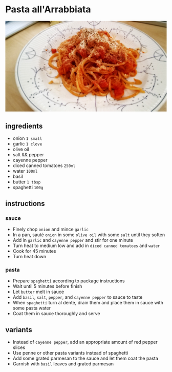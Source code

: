 # Pasta all'Arrabbiata

![Photo](./pasta-all-arrabbiata.jpg)

## ingredients

- onion `1 small`
- garlic `1 clove`
- olive oil
- salt && pepper
- cayenne pepper
- diced canned tomatoes `250ml`
- water `100ml`
- basil
- butter `1 tbsp`
- spaghetti `100g`

## instructions

### sauce

- Finely chop `onion` and mince `garlic`
- In a pan, sauté `onion` in some `olive oil` with some `salt` until they soften
- Add in `garlic` and `cayenne pepper` and stir for one minute
- Turn heat to medium low and add in `diced canned tomatoes` and `water`
- Cook for 45 minutes
- Turn heat down

### pasta

- Prepare `spaghetti` according to package instructions
- Wait until 5 minutes before finish
- Let `butter` melt in sauce
- Add `basil`, `salt`, `pepper`, and `cayenne pepper` to sauce to taste
- When `spaghetti` turn al dente, drain them and place them in sauce with some pasta water
- Coat them in sauce thoroughly and serve

## variants

- Instead of `cayenne pepper`, add an appropriate amount of red pepper slices
- Use penne or other pasta variants instead of spaghetti
- Add some grated parmesan to the sauce and let them coat the pasta
- Garnish with `basil` leaves and grated parmesan
